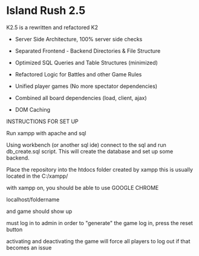 # Island Rush 2.5

K2.5 is a rewritten and refactored K2

- Server Side Architecture, 100% server side checks

- Separated Frontend - Backend Directories & File Structure

- Optimized SQL Queries and Table Structures (minimized)

- Refactored Logic for Battles and other Game Rules

- Unified player games (No more spectator dependencies)

- Combined all board dependencies (load, client, ajax)

- DOM Caching

INSTRUCTIONS FOR SET UP

Run xampp with apache and sql

Using workbench (or another sql ide) connect to the sql and run db_create.sql script.
This will create the database and set up some backend.

Place the repository into the htdocs folder created by xampp
this is usually located in the C:/xampp/

with xampp on, you should be able to use GOOGLE CHROME

localhost/foldername

and game should show up

must log in to admin in order to "generate" the game
log in, press the reset button

activating and deactivating the game will force all players to log out if that becomes an issue
